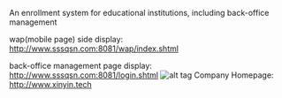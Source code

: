 An enrollment system for educational institutions, including back-office management

wap(mobile page) side display: http://www.sssqsn.com:8081/wap/index.shtml

back-office management page display: http://www.sssqsn.com:8081/login.shtml
![alt tag](http://url/to/img.png)
Company Homepage: http://www.xinyin.tech
